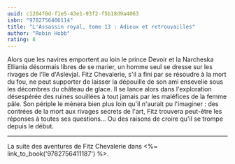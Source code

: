 ```yaml
---
uuid: c1204f0d-f1e5-43e1-93f2-f5b18d9a4063
isbn: "9782756406114"
title: "L'Assassin royal, tome 13 : Adieux et retrouvailles"
author: "Robin Hobb"
rating: 8
---
```


Alors que les navires emportent au loin le prince Devoir et la Narcheska Elliania désormais libres de se marier, un homme seul se dresse sur les rivages de l'île d'Aslevjal. Fitz Chevalerie, s'il a fini par se résoudre à la mort du fou, ne peut supporter de laisser la dépouille de son ami ensevelie sous les décombres du château de glace. Il se lance alors dans l'exploration désespérée des ruines souillées à tout jamais par les maléfices de la femme pâle. Son périple le mènera bien plus loin qu'il n'aurait pu l'imaginer : des contrées de la mort aux rivages secrets de l'art, Fitz trouvera peut-être les réponses à toutes ses questions… Ou des raisons de croire qu'il se trompe depuis le début.

---

La suite des aventures de Fitz Chevalerie dans <%= link_to_book('9782756411187') %>.

